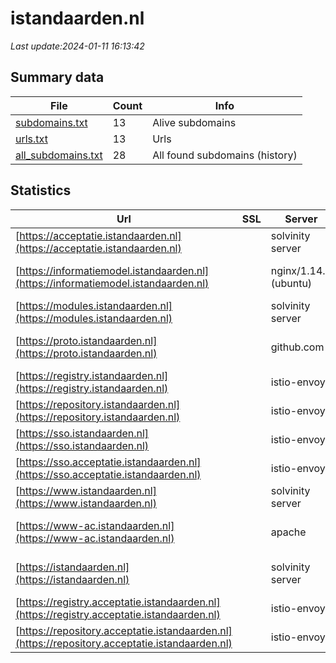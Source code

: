 # istandaarden.nl
*Last update:2024-01-11 16:13:42*
## Summary data
| File       | Count | Info |
|------------|-------|------|
|[subdomains.txt](/data/istandaarden/subdomains.txt)|13|Alive subdomains|
|[urls.txt](/data/istandaarden/urls.txt)|13|Urls|
|[all_subdomains.txt](/data/istandaarden/all_subdomains.txt)|28|All found subdomains (history)|
## Statistics
| Url | SSL | Server | Cookie | HSTS | CSP | XFO | XXP | RP | Tech |
|------------|-------|------|------|------|------|------|------|------|------|
|[https://acceptatie.istandaarden.nl](https://acceptatie.istandaarden.nl)| |solvinity server|:warning: |:white_check_mark: |:warning: | |:white_check_mark: |:white_check_mark: ||
|[https://informatiemodel.istandaarden.nl](https://informatiemodel.istandaarden.nl)| |nginx/1.14.0 (ubuntu)| | | | | |:white_check_mark: |HSTS Nginx:1.14.0 Ub...|
|[https://modules.istandaarden.nl](https://modules.istandaarden.nl)| |solvinity server|:warning: |:white_check_mark: |:warning: | |:white_check_mark: |:white_check_mark: ||
|[https://proto.istandaarden.nl](https://proto.istandaarden.nl)| |github.com| | | | | |:white_check_mark: |Fastly GitHub Pages...|
|[https://registry.istandaarden.nl](https://registry.istandaarden.nl)| |istio-envoy| | | | | |:white_check_mark: |Envoy|
|[https://repository.istandaarden.nl](https://repository.istandaarden.nl)| |istio-envoy|:warning: | |:white_check_mark: |:white_check_mark: |:white_check_mark: |Envoy|
|[https://sso.istandaarden.nl](https://sso.istandaarden.nl)| |istio-envoy| | | | | |:white_check_mark: ||
|[https://sso.acceptatie.istandaarden.nl](https://sso.acceptatie.istandaarden.nl)| |istio-envoy| | | | | |:white_check_mark: ||
|[https://www.istandaarden.nl](https://www.istandaarden.nl)| |solvinity server|:warning: |:white_check_mark: |:warning: | |:white_check_mark: |:white_check_mark: |Bloomreach HSTS|
|[https://www-ac.istandaarden.nl](https://www-ac.istandaarden.nl)| |apache| | | | | |:white_check_mark: |Apache HTTP Server B...|
|[https://istandaarden.nl](https://istandaarden.nl)| |solvinity server|:warning: |:white_check_mark: |:warning: | |:white_check_mark: |:white_check_mark: |Apache HTTP Server H...|
|[https://registry.acceptatie.istandaarden.nl](https://registry.acceptatie.istandaarden.nl)| |istio-envoy| | | | | |:white_check_mark: |Envoy|
|[https://repository.acceptatie.istandaarden.nl](https://repository.acceptatie.istandaarden.nl)| |istio-envoy|:warning: | |:white_check_mark: |:white_check_mark: |:white_check_mark: |Envoy|
